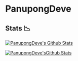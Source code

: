 # PanupongDeve
## Stats :chart_with_downwards_trend:
[![PanupongDeve's Github Stats](https://github-readme-stats.vercel.app/api?username=panupongdeve&count_private=true&show_icons=true&theme=radical)](https://github.com/PanupongDeve) 

[![PanupongDeve'sGithub Stats](https://github-readme-stats.vercel.app/api/top-langs?username=panupongdeve&show_icons=true&theme=radical&hide=php)](https://github.com/PanupongDeve)
